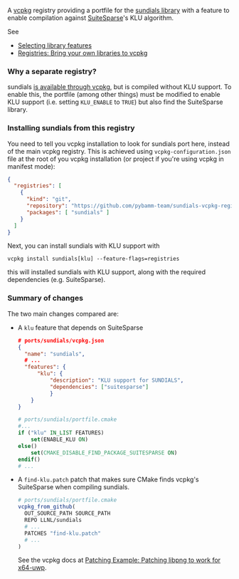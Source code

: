 A [vcpkg](https://github.com/microsoft/vcpkg) registry providing a portfile for the [sundials library](https://computing.llnl.gov/projects/sundials/sundials-software) with a feature to 
enable compilation against [SuiteSparse](https://people.engr.tamu.edu/davis/suitesparse.html)'s KLU algorithm.

See
- [Selecting library features](https://github.com/microsoft/vcpkg/blob/master/docs/users/selecting-library-features.md)
- [Registries: Bring your own libraries to vcpkg](https://devblogs.microsoft.com/cppblog/registries-bring-your-own-libraries-to-vcpkg/)
### Why a separate registry?

sundials [is available through vcpkg](https://github.com/microsoft/vcpkg/tree/master/ports/sundials), but is compiled without KLU
support.  To enable this, the portfile (among other things) must be
modified to enable KLU support (i.e. setting `KLU_ENABLE` to `TRUE`) but
also find the SuiteSparse library.

### Installing sundials from this registry

You need to tell you vcpkg installation to look for sundials port here, instead
of the main vcpkg registry. This is achieved using `vcpkg-configuration.json` file
at the root of you vcpkg installation (or project if you're using vcpkg in manifest mode):
```json
{
  "registries": [
    {
      "kind": "git",
      "repository": "https://github.com/pybamm-team/sundials-vcpkg-registry.git",
      "packages": [ "sundials" ]
    }
  ]
}
```

Next, you can install sundials with KLU support with
```shell
vcpkg install sundials[klu] --feature-flags=registries
```
this will installed sundials with KLU support, along with the required dependencies
(e.g. SuiteSparse).

### Summary of changes

The two main changes compared are:

- A `klu` feature that depends on SuiteSparse
  ```json
  # ports/sundials/vcpkg.json
  {
    "name": "sundials",
	# ...
    "features": {
	    "klu": {
	        "description": "KLU support for SUNDIALS",
	        "dependencies": ["suitesparse"]
	        }
      }
  }
  ```
  
  ```cmake
  # ports/sundials/portfile.cmake
  #...
  if ("klu" IN_LIST FEATURES)
	  set(ENABLE_KLU ON)
  else()
	  set(CMAKE_DISABLE_FIND_PACKAGE_SUITESPARSE ON)
  endif()
  # ...
  ```
- A `find-klu.patch` patch that makes sure CMake finds vcpkg's SuiteSparse when
  compiling sundials.
  ```cmake
  # ports/sundials/portfile.cmake
  vcpkg_from_github(
    OUT_SOURCE_PATH SOURCE_PATH
    REPO LLNL/sundials
    # ...
    PATCHES "find-klu.patch"
    # ...
  )
  ```
  See the vcpkg docs at [Patching Example: Patching libpng to work for x64-uwp](https://github.com/microsoft/vcpkg/blob/master/docs/examples/patching.md).

